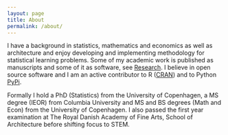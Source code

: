 ```yaml
---
layout: page
title: About
permalink: /about/
---
```



I have a background in statistics, mathematics and economics as well as architecture and enjoy developing and implementing methodology for statistical learning problems. Some of my academic work is published as manuscripts and some of it as software, see [Research](/research/). I believe in open source software and I am an active contributor to R ([CRAN](https://cran.r-project.org/)) and to Python [PyPi](https://pypi.org/). 

Formally I hold a PhD (Statistics) from the University of Copenhagen, a MS degree (IEOR) from Columbia University and MS and BS degrees (Math and Econ) from the University of Copenhagen. I also passed the first year examination at The Royal Danish Academy of Fine Arts, School of Architecture before shifting focus to STEM.
